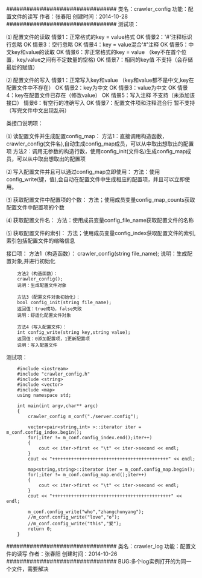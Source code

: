 #################################
类名：crawler_config
功能：配置文件的读写
作者：张春阳
创建时间：2014-10-28
#################################
测试项：

⑴ 配置文件的读取
        情景1：正常格式的key = value格式                         OK
        情景2：'#'注释标识行忽略                                 OK
        情景3：空行忽略                                          OK
        情景4：key = value混合'#'注释                            OK
        情景5：中文key和value的读取                              OK
        情景6：非正常格式的key = value
        （key不在首个位置，key/value之间有不定数量的空格)        OK 
        情景7：相同的key值                                       不支持（会存储最后的赋值）

⑵ 配置文件的写入
        情景1：正常写入key和value
        （key和value都不是中文,key在配置文件中不存在）           OK
        情景2：key为中文                                         OK
        情景3：value为中文                                       OK
        情景4：key在配置文件已存在（修改value）                  OK
        情景5：写入注释                                          不支持（未添加该接口）
        情景6：有空行的准确写入                                  OK 
        情景7：配置文件项和注释混合行                            暂不支持（写完文件中文出现乱码）
    
类接口说明项：

⑴ 读配置文件并生成配置config_map：
        方法1：直接调用构造函数，crawler_config(文件名),自动生成config_map成员，可以从中取出想取出的配置项
        方法2：调用无参数的构造行数，使用config_init(文件名)生成config_map成员，可以从中取出想取出的配置项

⑵ 写入配置文件并且可以通过config_map立即使用：
        方法：使用config_write(键，值),会自动在配置文件中生成相应的配置项，并且可以立即使用。

⑶ 获取配置文件中配置项的个数：
        方法；使用成员变量config_map_counts获取配置文件中配置项的个数

⑷ 获取配置文件名：
        方法：使用成员变量config_file_name获取配置文件的名称

⑸ 获取配置文件的索引：
        方法；使用成员变量config_index获取配置文件的索引,索引包括配置文件的缩略信息

接口项：
        方法1（构造函数）：
        crawler_config(string file_name);
        说明：生成配置对象,并进行初始化

        方法2（构造函数）：
        crawler_config();
        说明：生成配置文件对象

        方法3（配置文件对象初始化）：
        bool config_init(string file_name);
        返回值：true成功，false失败
        说明：舒适化配置文件对象

        方法4（写入配置文件）：
        int config_write(string key,string value);
        返回值：0添加配置项，1更新配置项
        说明：写入配置文件

测试项：

        #include <iostream>
        #include "crawler_config.h"
        #include <string>
        #include <vector>
        #include <map>
        using namespace std;

        int main(int argv,char** argc)
        {
            crawler_config m_conf("./server.config");
            
            vector<pair<string,int> >::iterator iter = m_conf.config_index.begin();
            for(;iter != m_conf.config_index.end();iter++)
            {
                cout << iter->first << "\t" << iter->second << endl;
            }
            cout << "+++++++++++++++++++++++++++++++++++++++++++" << endl;

            map<string,string>::iterator iter = m_conf.config_map.begin();
            for(;iter != m_conf.config_map.end();iter++)
            {
                cout << iter->first << "\t" << iter->second << endl;
            }
            cout << "++++++++++++++++++++++++++++++++++++++++++++" << endl;
            
            m_conf.config_write("who","zhangchunyang");
            //m_conf.config_write("love","o");
            //m_conf.config_write("this","爱");
            return 0;
        }
        
#################################
类名：crawler_log
功能：配置文件的读写
作者：张春阳
创建时间：2014-10-26
#################################
      BUG:多个log实例打开的为同一个文件，需要解决 


